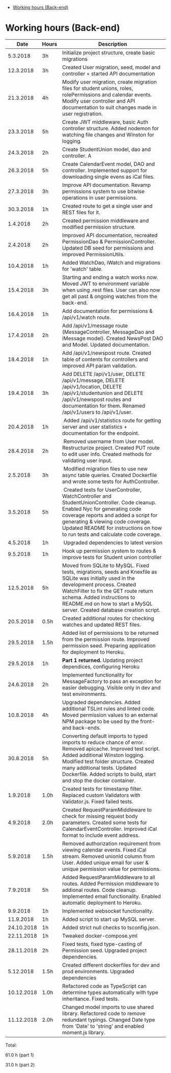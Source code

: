 <!-- START doctoc generated TOC please keep comment here to allow auto update -->
<!-- DON'T EDIT THIS SECTION, INSTEAD RE-RUN doctoc TO UPDATE -->
<!-- DON'T EDIT THIS SECTION, INSTEAD RE-RUN doctoc TO UPDATE -->

- [Working hours (Back-end)](#working-hours-back-end)

<!-- END doctoc generated TOC please keep comment here to allow auto update -->

# Working hours (Back-end)

| Date       | Hours | Description                                                                                                                                                                                                                                                                                      |
| ---------- | ----- | ------------------------------------------------------------------------------------------------------------------------------------------------------------------------------------------------------------------------------------------------------------------------------------------------ |
| 5.3.2018   | 3h    | Initialize project structure, create basic migrations                                                                                                                                                                                                                                            |
| 12.3.2018  | 3h    | Created User migration, seed, model and controller + started API documentation                                                                                                                                                                                                                   |
| 21.3.2018  | 4h    | Modify user migration, create migration files for student unions, roles, rolePermissions and calendar events. Modify user controller and API documentation to suit changes made in user registration.                                                                                            |
| 23.3.2018  | 5h    | Create JWT middleware, basic Auth controller structure. Added nodemon for watching file changes and Winston for logging.                                                                                                                                                                         |
| 24.3.2018  | 2h    | Create StudentUnion model, dao and controller. A                                                                                                                                                                                                                                                 | dded API documentation for student union route and created some REST files for testing the StudentUnion endpoint. |
| 26.3.2018  | 5h    | Create CalendarEvent model, DAO and controller. Implemented support for downloading single evens as iCal files.                                                                                                                                                                                  |
| 27.3.2018  | 3h    | Improve API documentation. Revamp permissions system to use bitwise operations in user permissions.                                                                                                                                                                                              |
| 30.3.2018  | 1h    | Created route to get a single user and REST files for it.                                                                                                                                                                                                                                        |
| 1.4.2018   | 2h    | Created permission middleware and modified permission structure.                                                                                                                                                                                                                                 |
| 2.4.2018   | 2h    | Improved API documentation, recreated PermissionDao & PermissionController. Updated DB seed for permissions and improved PermissionUtils.                                                                                                                                                        |
| 10.4.2018  | 1h    | Added WatchDao, iWatch and migrations for 'watch' table.                                                                                                                                                                                                                                         |
| 15.4.2018  | 3h    | Starting and ending a watch works now. Moved JWT to environment variable when using .rest files. User can also now get all past & ongoing watches from the back-end.                                                                                                                             |
| 16.4.2018  | 1h    | Add documentation for permissions & /api/v1/watch route.                                                                                                                                                                                                                                         |
| 17.4.2018  | 2h    | Add /api/v1/message route (MessageController, MessageDao and iMessage model). Created NewsPost DAO and Model. Updated documentation.                                                                                                                                                             |
| 18.4.2018  | 1h    | Add /api/v1/newspost route. Created table of contents for controllers and improved API param validation.                                                                                                                                                                                         |
| 19.4.2018  | 3h    | Add DELETE /api/v1/user, DELETE /api/v1/message, DELETE /api/v1/location, DELETE /api/v1/studentunion and DELETE /api/v1/newspost routes and documentation for them. Renamed /api/v1/users to /api/v1/user.                                                                                      |
| 20.4.2018  | 1h    |  Added /api/v1/statistics route for getting server and user statistics + documentation for the endpoint.                                                                                                                                                                                         |
| 28.4.2018  | 2h    |  Removed username from User model. Restructurize project. Created PUT route to edit user info. Created methods for validating user input.                                                                                                                                                        |
| 2.5.2018   | 3h    |  Modified migration files to use new async table queries. Created Dockerfile and wrote some tests for AuthController.                                                                                                                                                                            |
| 3.5.2018   | 5h    |  Created tests for UserController, WatchController and StudentUnionController. Code cleanup. Enabled Nyc for generating code coverage reports and added a script for generating & viewing code coverage. Updated README for instructions on how to run tests and calculate code coverage.        |
| 4.5.2018   | 1h    |  Upgraded dependencies to latest version                                                                                                                                                                                                                                                         |
| 9.5.2018   | 1h    | Hook up permission system to routes & improve tests for Student union controller                                                                                                                                                                                                                 |
| 12.5.2018  | 5h    | Moved from SQLite to MySQL. Fixed tests, migrations, seeds and Knexfile as SQLite was initially used in the development process. Created WatchFilter to fix the GET route return schema. Added instructions to README.md on how to start a MySQL server. Created database creation script.       |
| 20.5.2018  | 0.5h  | Created additional routes for checking watches and updated REST files.                                                                                                                                                                                                                           |
| 29.5.2018  | 1.5h  | Added list of permissions to be returned from the permission route. Improved permission seed. Preparing application for deployment to Heroku.                                                                                                                                                    |
| 29.5.2018  | 1h    | **Part 1 returned.** Updating project dependices, configuring Heroku                                                                                                                                                                                                                             |
| 24.6.2018  | 2h    | Implemented functionality for MessageFactory to pass an exception for easier debugging. Visible only in dev and test environments.                                                                                                                                                               |
| 10.8.2018  | 4h    | Upgraded dependencies. Added additional TSLint rules and linted code. Moved permission values to an external NPM package to be used by the front- and back-ends.                                                                                                                                 |
| 30.8.2018  | 5h    | Converting default imports to typed imports to reduce chance of error. Removed apicache. Improved test script. Added additional Winston logging. Modified test folder structure. Created many additional tests. Updated Dockerfile. Added scripts to build, start and stop the docker container. |
| 1.9.2018   | 1.0h  | Created tests for timestamp filter. Replaced custom Validators with Validator.js. Fixed failed tests.                                                                                                                                                                                            |
| 4.9.2018   | 2.0h  | Created RequestParamMiddleware to check for missing request body parameters. Created some tests for CalendarEventController. Improved iCal format to include event address.                                                                                                                      |
| 5.9.2018   | 1.5h  | Removed authorization requirement from viewing calendar events. Fixed iCal stream. Removed unionId column from User. Added unique email for user & unique permission value for permissions.                                                                                                      |
| 7.9.2018   | 5h    | Added RequestParamMiddleware to all routes. Added Permission middleware to addional routes. Code cleanup. Implemented email functionality. Enabled automatic deployment to Heroku.                                                                                                               |
| 9.9.2018   | 1h    | Implemented websocket functionality.                                                                                                                                                                                                                                                             |
| 11.9.2018  | 1h    | Added script to start up MySQL server.                                                                                                                                                                                                                                                           |
| 24.10.2018 | 1h    | Added strict null checks to tsconfig.json.                                                                                                                                                                                                                                                       |
| 22.11.2018 | 1h    | Tweaked docker-compose.yml                                                                                                                                                                                                                                                                       |
| 28.11.2018 | 2h    | Fixed tests, fixed type-casting of Permission seed. Upgraded project dependencies.                                                                                                                                                                                                               |
| 5.12.2018  | 1.5h  | Created different dockerfiles for dev and prod environments. Upgraded dependencies                                                                                                                                                                                                               |
| 10.12.2018 | 1.0h  | Refactored code as TypeScript can determine types automatically with type inheritance. Fixed tests.                                                                                                                                                                                              |
| 11.12.2018 | 2.0h  | Changed model imports to use shared library. Refactored code to remove redundant typings. Changed Date type from 'Date' to 'string' and enabled moment.js library.                                                                                                                               |

Total:

61.0 h (part 1)

31.0 h (part 2)
